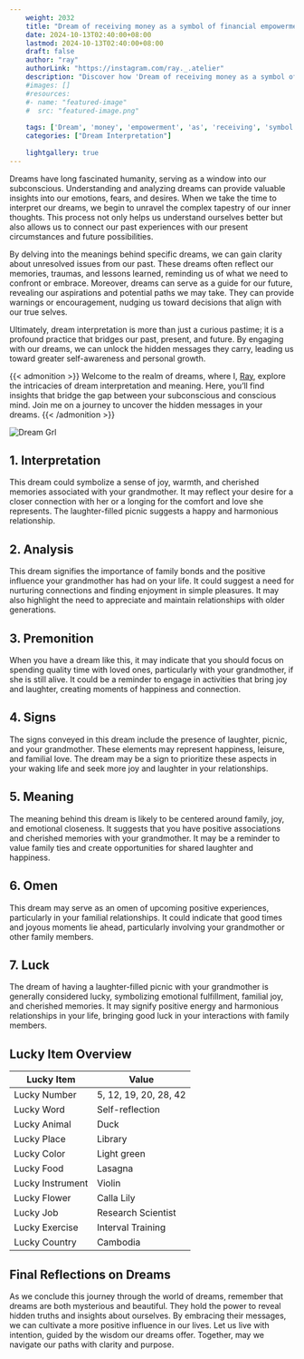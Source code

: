 ```yaml
---
    weight: 2032
    title: "Dream of receiving money as a symbol of financial empowerment."  # Assuming 'title' column exists
    date: 2024-10-13T02:40:00+08:00
    lastmod: 2024-10-13T02:40:00+08:00
    draft: false
    author: "ray"
    authorLink: "https://instagram.com/ray._.atelier"
    description: "Discover how 'Dream of receiving money as a symbol of financial empowerment.' can interpret your future and uncover its significant meanings in your life."
    #images: []
    #resources:
    #- name: "featured-image"
    #  src: "featured-image.png"
    
    tags: ['Dream', 'money', 'empowerment', 'as', 'receiving', 'symbol', 'financial']
    categories: ["Dream Interpretation"]
    
    lightgallery: true
---
```

    
Dreams have long fascinated humanity, serving as a window into our subconscious. Understanding and analyzing dreams can provide valuable insights into our emotions, fears, and desires. When we take the time to interpret our dreams, we begin to unravel the complex tapestry of our inner thoughts. This process not only helps us understand ourselves better but also allows us to connect our past experiences with our present circumstances and future possibilities.

By delving into the meanings behind specific dreams, we can gain clarity about unresolved issues from our past. These dreams often reflect our memories, traumas, and lessons learned, reminding us of what we need to confront or embrace. Moreover, dreams can serve as a guide for our future, revealing our aspirations and potential paths we may take. They can provide warnings or encouragement, nudging us toward decisions that align with our true selves.

Ultimately, dream interpretation is more than just a curious pastime; it is a profound practice that bridges our past, present, and future. By engaging with our dreams, we can unlock the hidden messages they carry, leading us toward greater self-awareness and personal growth.

{{< admonition >}}
Welcome to the realm of dreams, where I, [Ray](https://instagram.com/ray._.atelier), explore the intricacies of dream interpretation and meaning. Here, you’ll find insights that bridge the gap between your subconscious and conscious mind. Join me on a journey to uncover the hidden messages in your dreams.
{{< /admonition >}}

![Dream Grl](https://cdn.pixabay.com/photo/2017/11/02/03/35/gothic-2910057_1280.jpg "Dream Grl")

## 1. Interpretation
 This dream could symbolize a sense of joy, warmth, and cherished memories associated with your grandmother. It may reflect your desire for a closer connection with her or a longing for the comfort and love she represents. The laughter-filled picnic suggests a happy and harmonious relationship.

## 2. Analysis
 This dream signifies the importance of family bonds and the positive influence your grandmother has had on your life. It could suggest a need for nurturing connections and finding enjoyment in simple pleasures. It may also highlight the need to appreciate and maintain relationships with older generations.

## 3. Premonition
 When you have a dream like this, it may indicate that you should focus on spending quality time with loved ones, particularly with your grandmother, if she is still alive. It could be a reminder to engage in activities that bring joy and laughter, creating moments of happiness and connection.

## 4. Signs
 The signs conveyed in this dream include the presence of laughter, picnic, and your grandmother. These elements may represent happiness, leisure, and familial love. The dream may be a sign to prioritize these aspects in your waking life and seek more joy and laughter in your relationships.

## 5. Meaning
 The meaning behind this dream is likely to be centered around family, joy, and emotional closeness. It suggests that you have positive associations and cherished memories with your grandmother. It may be a reminder to value family ties and create opportunities for shared laughter and happiness.

## 6. Omen
 This dream may serve as an omen of upcoming positive experiences, particularly in your familial relationships. It could indicate that good times and joyous moments lie ahead, particularly involving your grandmother or other family members.

## 7. Luck
 The dream of having a laughter-filled picnic with your grandmother is generally considered lucky, symbolizing emotional fulfillment, familial joy, and cherished memories. It may signify positive energy and harmonious relationships in your life, bringing good luck in your interactions with family members.

## Lucky Item Overview
| Lucky Item          | Value              |
|---------------|--------------------|
| Lucky Number        | 5, 12, 19, 20, 28, 42  |
| Lucky Word          | Self-reflection |
| Lucky Animal        | Duck |
| Lucky Place         | Library     |
| Lucky Color         | Light green     |
| Lucky Food          | Lasagna      |
| Lucky Instrument    | Violin |
| Lucky Flower        | Calla Lily    |
| Lucky Job           | Research Scientist       |
| Lucky Exercise      | Interval Training  |
| Lucky Country       | Cambodia    |


##  Final Reflections on Dreams

As we conclude this journey through the world of dreams, remember that dreams are both mysterious and beautiful. They hold the power to reveal hidden truths and insights about ourselves. By embracing their messages, we can cultivate a more positive influence in our lives. Let us live with intention, guided by the wisdom our dreams offer. Together, may we navigate our paths with clarity and purpose.
